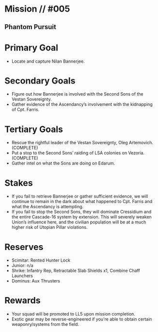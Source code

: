 # Mission // #005
## Phantom Pursuit
# Primary Goal
- Locate and capture Nilan Bannerjee.

# Secondary Goals
- Figure out how Bannerjee is involved with the Second Sons of the Vestan Sovereignty.
- Gather evidence of the Ascendancy’s involvement with the kidnapping of Cpt. Farris.

# Tertiary Goals
- Rescue the rightful leader of the Vestan Sovereignty, Oleg Artemovich. (COMPLETE)
- Put a stop to the Second Sons’ raiding of LSA colonies on Vezoria. (COMPLETE)
- Gather intel on what the Sons are doing on Edarum.

# Stakes
- If you fail to retrieve Bannerjee or gather sufficient evidence, we will continue to remain in the dark about what happened to Cpt. Farris and what the Ascendancy is attempting.
- If you fail to stop the Second Sons, they will dominate Cressidium and the entire Cascade-16 system by extension. This will severely weaken Union’s influence here, and the civilian population will be at a much higher risk of Utopian Pillar violations.

# Reserves
- Scimitar: Rented Hunter Lock
- Junior: n/a
- Shrike: Infantry Rep, Retractable Slab Shields x1, Combine Chaff Launchers
- Dominus: Aux Thrusters

# Rewards
- Your squad will be promoted to LL5 upon mission completion.
- Exotic gear may be reverse-engineered if you're able to obtain certain weaponry/systems from the field.